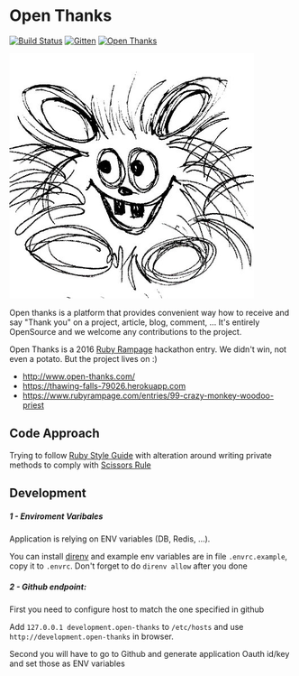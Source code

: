 # Open Thanks

[![Build Status](https://travis-ci.org/crazy-monkey-woodoo-priest/open-thanks.svg?branch=master)](https://travis-ci.org/crazy-monkey-woodoo-priest/open-thanks)
[![Gitten](http://gittens.r15.railsrumble.com//badge/open-thanks/open-thanks)](http://gittens.r15.railsrumble.com/gitten/open-thanks/open-thanks)
[![Open Thanks](http://open-thanks.2016.rubyrampage.com/images/thanks-1.svg)](http://open-thanks.2016.rubyrampage.com/r/ytdkrigb)

![Logo](https://raw.githubusercontent.com/crazy-monkey-woodoo-priest/open-thanks/master/app/assets/images/potatko-1.jpg)

Open thanks is a platform that provides convenient way how to receive and say "Thank you" on a project, article, blog, comment, ... It's entirely OpenSource and we welcome any contributions to the project.

Open Thanks is a 2016 [Ruby Rampage](https://www.rubyrampage.com) hackathon entry. We didn't win, not even a potato. But the project lives on :)

* http://www.open-thanks.com/
* https://thawing-falls-79026.herokuapp.com
* https://www.rubyrampage.com/entries/99-crazy-monkey-woodoo-priest

## Code Approach

Trying to follow [Ruby Style Guide](https://github.com/bbatsov/ruby-style-guide)
with alteration around writing private methods to comply with
[Scissors Rule](http://www.eq8.eu/blogs/16-scissors-rule-in-coding)

## Development

##### 1 - Enviroment Varibales

Application is relying on ENV variables (DB, Redis, ...). 

You can install [direnv](http://direnv.net/) and example env variables
are in file `.envrc.example`, copy it to `.envrc`. Don't forget to do
`direnv allow` after you done

##### 2 - Github endpoint:

First you need to configure host to match the one specified in github

Add `127.0.0.1 development.open-thanks` to `/etc/hosts`
and use `http://development.open-thanks` in browser.

Second you will have to go to Github and generate application Oauth id/key 
and set those as ENV variables 
